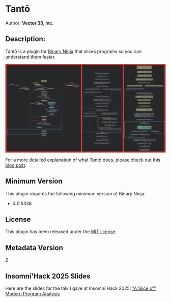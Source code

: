 # Tantō
Author: **Vector 35, Inc.**

## Description:
Tantō is a plugin for [Binary Ninja](https://binary.ninja/) that slices programs so you can understand them faster.

<img align="center" src="https://github.com/Vector35/tanto/blob/master/tanto_preview.png?raw=true">

For a more detailed explanation of what Tantō does, please check out [this blog post](https://binary.ninja/2022/06/20/introducing-tanto.html).

## Minimum Version

This plugin requires the following minimum version of Binary Ninja:

* 4.0.5336

## License

This plugin has been released under the [MIT license](./LICENSE.txt).

## Metadata Version

2

## Insomni'Hack 2025 Slides

Here are the slides for the talk I gave at Insomni'Hack 2025: ["A Slice of" Modern Program Analysis](./A%20Slice%20of%20Modern%20Program%20Analysis%20-%20Insomni%27hack%202025.pdf)
